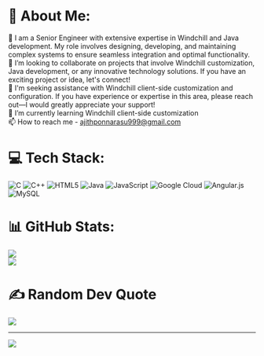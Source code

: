 # 💫 About Me:
🔭 I am a Senior Engineer with extensive expertise in Windchill and Java development. My role involves designing, developing, and maintaining complex systems to ensure seamless integration and optimal functionality.<br>👯 I’m looking to collaborate on projects that involve Windchill customization, Java development, or any innovative technology solutions. If you have an exciting project or idea, let's connect!<br>🤝 I'm seeking assistance with Windchill client-side customization and configuration. If you have experience or expertise in this area, please reach out—I would greatly appreciate your support!<br>🌱 I’m currently learning Windchill client-side customization<br>📫 How to reach me - ajithponnarasu999@gmail.com


# 💻 Tech Stack:
![C](https://img.shields.io/badge/c-%2300599C.svg?style=plastic&logo=c&logoColor=white) ![C++](https://img.shields.io/badge/c++-%2300599C.svg?style=plastic&logo=c%2B%2B&logoColor=white) ![HTML5](https://img.shields.io/badge/html5-%23E34F26.svg?style=plastic&logo=html5&logoColor=white) ![Java](https://img.shields.io/badge/java-%23ED8B00.svg?style=plastic&logo=openjdk&logoColor=white) ![JavaScript](https://img.shields.io/badge/javascript-%23323330.svg?style=plastic&logo=javascript&logoColor=%23F7DF1E) ![Google Cloud](https://img.shields.io/badge/GoogleCloud-%234285F4.svg?style=plastic&logo=google-cloud&logoColor=white) ![Angular.js](https://img.shields.io/badge/angular.js-%23E23237.svg?style=plastic&logo=angularjs&logoColor=white) ![MySQL](https://img.shields.io/badge/mysql-4479A1.svg?style=plastic&logo=mysql&logoColor=white)
# 📊 GitHub Stats:
![](https://github-readme-stats.vercel.app/api?username=AjithPonnarasu&theme=dark&hide_border=false&include_all_commits=true&count_private=true)<br/>
![](https://github-readme-stats.vercel.app/api/top-langs/?username=AjithPonnarasu&theme=dark&hide_border=false&include_all_commits=true&count_private=true&layout=compact)

# ✍️ Random Dev Quote
![](https://quotes-github-readme.vercel.app/api?type=horizontal&theme=merko)

---
[![](https://visitcount.itsvg.in/api?id=AjithPonnarasu&icon=4&color=0)](https://visitcount.itsvg.in)

